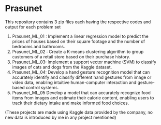 # Prasunet

This repository contains 3 zip files each having the respective codes and output for each problem set 

1. Prasunet_ML_01 :
   Implement a linear regression model to predict the prices of houses based on their square footage and the number of bedrooms and bathrooms.
2. Prasunet_ML_02 :
   Create a K-means clustering algorithm to group customers of a retail store based on their purchase history.
3. Prasunet_ML_03:
   Implement a support vector machine (SVM) to classify images of cats and dogs from the Kaggle dataset.
4. Prasunet_ML_04:
   Develop a hand gesture recognition model that can accurately identify and classify different hand gestures from image or video data, enabling intuitive human-computer interaction and       gesture-based control systems.
5. Prasunet_ML_05
   Develop a model that can accurately recognize food items from images and estimate their calorie content, enabling users to track their dietary intake and make informed food choices.


(These projects are made using Kaggle data provided by the company, no new data is introduced by me in any project mentioned) 
